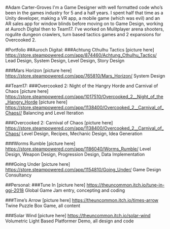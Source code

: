 #Adam Carter-Groves
I'm a Game Designer with well formatted code who’s been in the games industry for 5 and a half years. I spent half that time as a Unity developer, making a VR app, a mobile game (which was evil) and an AR sales app for window blinds before moving on to Game Design, working at Auroch Digital then to Team17. I've worked on Mulitplayer arena shooters, rogulite dungeon crawlers, turn based tactics games and 2 expansions for Overcooked 2.

#Portfolio
##Auroch Digital:
###Achtung Cthulhu Tactics
[picture here]
https://store.steampowered.com/app/874460/Achtung_Cthulhu_Tactics/
Lead Design, System Design, Level Design, Story Design
 
###Mars Horizon
[picture here]
https://store.steampowered.com/app/765810/Mars_Horizon/
System Design
 
##Team17:
###Overcooked 2: Night of the Hangry Horde and Carnival of Chaos
[picture here]
https://store.steampowered.com/app/1017510/Overcooked_2__Night_of_the_Hangry_Horde
[picture here]
https://store.steampowered.com/app/1138400/Overcooked_2__Carnival_of_Chaos//
Balancing and Level Iteration
 
###Overcooked 2: Carnival of Chaos
[picture here]
https://store.steampowered.com/app/1138400/Overcooked_2__Carnival_of_Chaos/
Level Design, Recipes, Mechanic Design, Idea Generation
 
###Worms Rumble
[picture here]
https://store.steampowered.com/app/1186040/Worms_Rumble/
Level Design, Weapon Design, Progression Design, Data Implementation
 
###Going Under
[picture here]
https://store.steampowered.com/app/1154810/Going_Under/
Game Design Consultancy
 
##Personal:
###Tune In
[picture here]
https://theuncommon.itch.io/tune-in-ggj-2018
Global Game Jam entry, concepting and coding
 
###Time’s Arrow
[picture here]
https://theuncommon.itch.io/times-arrow
Twine Puzzle Box Game, all content
 
###Solar Wind
[picture here]
https://theuncommon.itch.io/solar-wind
Volumetric Light Based Platformer Demo, all design and code
